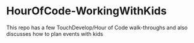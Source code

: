 HourOfCode-WorkingWithKids
==========================

This repo has a few TouchDevelop/Hour of Code walk-throughs and also discusses how to plan events with kids
